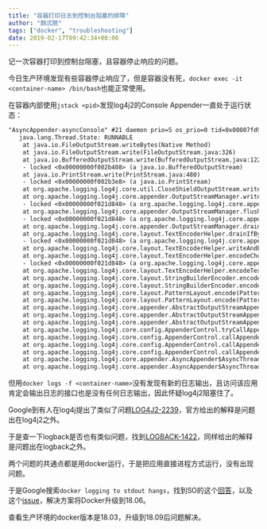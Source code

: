 ```yaml
---
title: "容器打印日志到控制台阻塞的排障"
author: "颇忒脱"
tags: ["docker", "troubleshooting"]
date: 2019-02-17T09:42:34+08:00
---
```


记一次容器打印到控制台阻塞，且容器停止响应的问题。

<!--more-->

今日生产环境发现有些容器停止响应了，但是容器没有死，`docker exec -it <container-name> /bin/bash`也能正常使用。

在容器内部使用`jstack <pid>`发现log4j2的Console Appender一直处于运行状态：

```txt
"AsyncAppender-asyncConsole" #21 daemon prio=5 os_prio=0 tid=0x00007fd968d07000 nid=0x1f runnable [0x00007fd91bffd000]
   java.lang.Thread.State: RUNNABLE
	at java.io.FileOutputStream.writeBytes(Native Method)
	at java.io.FileOutputStream.write(FileOutputStream.java:326)
	at java.io.BufferedOutputStream.write(BufferedOutputStream.java:122)
	- locked <0x00000000f002b408> (a java.io.BufferedOutputStream)
	at java.io.PrintStream.write(PrintStream.java:480)
	- locked <0x00000000f002b3e8> (a java.io.PrintStream)
	at org.apache.logging.log4j.core.util.CloseShieldOutputStream.write(CloseShieldOutputStream.java:53)
	at org.apache.logging.log4j.core.appender.OutputStreamManager.writeToDestination(OutputStreamManager.java:262)
	- locked <0x00000000f021d848> (a org.apache.logging.log4j.core.appender.OutputStreamManager)
	at org.apache.logging.log4j.core.appender.OutputStreamManager.flushBuffer(OutputStreamManager.java:294)
	- locked <0x00000000f021d848> (a org.apache.logging.log4j.core.appender.OutputStreamManager)
	at org.apache.logging.log4j.core.appender.OutputStreamManager.drain(OutputStreamManager.java:351)
	at org.apache.logging.log4j.core.layout.TextEncoderHelper.drainIfByteBufferFull(TextEncoderHelper.java:260)
	- locked <0x00000000f021d848> (a org.apache.logging.log4j.core.appender.OutputStreamManager)
	at org.apache.logging.log4j.core.layout.TextEncoderHelper.writeAndEncodeAsMuchAsPossible(TextEncoderHelper.java:199)
	at org.apache.logging.log4j.core.layout.TextEncoderHelper.encodeChunkedText(TextEncoderHelper.java:159)
	- locked <0x00000000f021d848> (a org.apache.logging.log4j.core.appender.OutputStreamManager)
	at org.apache.logging.log4j.core.layout.TextEncoderHelper.encodeText(TextEncoderHelper.java:58)
	at org.apache.logging.log4j.core.layout.StringBuilderEncoder.encode(StringBuilderEncoder.java:68)
	at org.apache.logging.log4j.core.layout.StringBuilderEncoder.encode(StringBuilderEncoder.java:32)
	at org.apache.logging.log4j.core.layout.PatternLayout.encode(PatternLayout.java:220)
	at org.apache.logging.log4j.core.layout.PatternLayout.encode(PatternLayout.java:58)
	at org.apache.logging.log4j.core.appender.AbstractOutputStreamAppender.directEncodeEvent(AbstractOutputStreamAppender.java:177)
	at org.apache.logging.log4j.core.appender.AbstractOutputStreamAppender.tryAppend(AbstractOutputStreamAppender.java:170)
	at org.apache.logging.log4j.core.appender.AbstractOutputStreamAppender.append(AbstractOutputStreamAppender.java:161)
	at org.apache.logging.log4j.core.config.AppenderControl.tryCallAppender(AppenderControl.java:156)
	at org.apache.logging.log4j.core.config.AppenderControl.callAppender0(AppenderControl.java:129)
	at org.apache.logging.log4j.core.config.AppenderControl.callAppenderPreventRecursion(AppenderControl.java:120)
	at org.apache.logging.log4j.core.config.AppenderControl.callAppender(AppenderControl.java:84)
	at org.apache.logging.log4j.core.appender.AsyncAppender$AsyncThread.callAppenders(AsyncAppender.java:459)
	at org.apache.logging.log4j.core.appender.AsyncAppender$AsyncThread.run(AsyncAppender.java:412)
```

但用`docker logs -f <container-name>`没有发现有新的日志输出，且访问该应用肯定会输出日志的接口也是没有任何日志输出，因此怀疑log4j2阻塞住了。

Google到有人在log4j提出了类似了问题[LOG4J2-2239][LOG4J2-2239]，官方给出的解释是问题出在log4j2之外。

于是查一下logback是否也有类似问题，找到[LOGBACK-1422][LOGBACK-1422]，同样给出的解释是问题出在logback之外。

两个问题的共通点都是用docker运行，于是把应用直接进程方式运行，没有出现问题。

于是Google搜索`docker logging to stdout hangs`，找到SO的这个[回答][so-1287790]，以及这个[issue][gh-35865]，解决方案将Docker升级到18.06。

查看生产环境的docker版本是18.03，升级到18.09后问题解决。

[LOG4J2-2239]: https://jira.apache.org/jira/browse/LOG4J2-2239
[LOGBACK-1422]: https://jira.qos.ch/browse/LOGBACK-1422
[so-1287790]: https://stackoverflow.com/a/52619471/1287790
[gh-35865]: https://github.com/moby/moby/issues/35865#issuecomment-407641385
